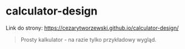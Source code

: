 # calculator-design

Link do strony: https://cezarytworzewski.github.io/calculator-design/

> Prosty kalkulator - na razie tylko przykładowy wygląd.
